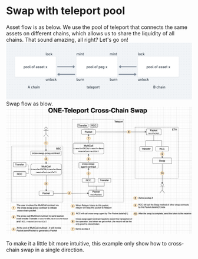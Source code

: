 

# Swap with teleport pool
Asset flow is as below. We use the pool of teleport that connects the same assets on different chains, which allows us to share the liquidity of all chains. That sound amazing, all right? Let's go on!
![asset-flow](./imgs/asset-flow.png)
Swap flow as blow.
![swap-flow](./imgs/swap-flow.png)

To make it a little bit more intuitive, this example only show how to cross-chain swap in a single direction.

